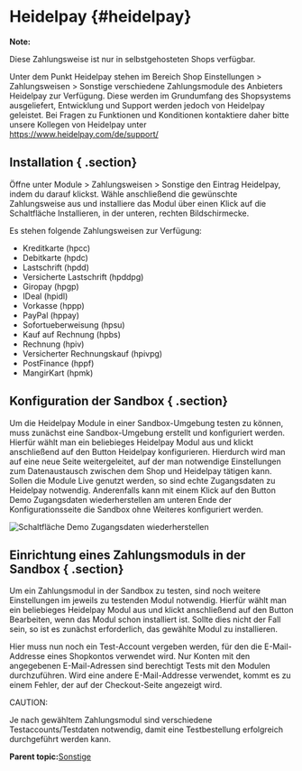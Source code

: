 # Heidelpay {#heidelpay}

**Note:**

Diese Zahlungsweise ist nur in selbstgehosteten Shops verfügbar.

Unter dem Punkt Heidelpay stehen im Bereich Shop Einstellungen \> Zahlungsweisen \> Sonstige verschiedene Zahlungsmodule des Anbieters Heidelpay zur Verfügung. Diese werden im Grundumfang des Shopsystems ausgeliefert, Entwicklung und Support werden jedoch von Heidelpay geleistet. Bei Fragen zu Funktionen und Konditionen kontaktiere daher bitte unsere Kollegen von Heidelpay unter https://www.heidelpay.com/de/support/

## Installation { .section}

Öffne unter Module \> Zahlungsweisen \> Sonstige den Eintrag Heidelpay, indem du darauf klickst. Wähle anschließend die gewünschte Zahlungsweise aus und installiere das Modul über einen Klick auf die Schaltfläche Installieren, in der unteren, rechten Bildschirmecke.

Es stehen folgende Zahlungsweisen zur Verfügung:

-   Kreditkarte \(hpcc\)
-   Debitkarte \(hpdc\)
-   Lastschrift \(hpdd\)
-   Versicherte Lastschrift \(hpddpg\)
-   Giropay \(hpgp\)
-   IDeal \(hpidl\)
-   Vorkasse \(hppp\)
-   PayPal \(hppay\)
-   Sofortueberweisung \(hpsu\)
-   Kauf auf Rechnung \(hpbs\)
-   Rechnung \(hpiv\)
-   Versicherter Rechnungskauf \(hpivpg\)
-   PostFinance \(hppf\)
-   MangirKart \(hpmk\)

## Konfiguration der Sandbox { .section}

Um die Heidelpay Module in einer Sandbox-Umgebung testen zu können, muss zunächst eine Sandbox-Umgebung erstellt und konfiguriert werden. Hierfür wählt man ein beliebieges Heidelpay Modul aus und klickt anschließend auf den Button Heidelpay konfigurieren. Hierdurch wird man auf eine neue Seite weitergeleitet, auf der man notwendige Einstellungen zum Datenaustausch zwischen dem Shop und Heidelpay tätigen kann. Sollen die Module Live genutzt werden, so sind echte Zugangsdaten zu Heidelpay notwendig. Anderenfalls kann mit einem Klick auf den Button Demo Zugangsdaten wiederherstellen am unteren Ende der Konfigurationsseite die Sandbox ohne Weiteres konfiguriert werden.

![](Bilder/heidelpay/heidelpay_Konfiguration0001_.png "Schaltfläche Demo Zugangsdaten
        wiederherstellen")

## Einrichtung eines Zahlungsmoduls in der Sandbox { .section}

Um ein Zahlungsmodul in der Sandbox zu testen, sind noch weitere Einstellungen im jeweils zu testenden Modul notwendig. Hierfür wählt man ein beliebieges Heidelpay Modul aus und klickt anschließend auf den Button Bearbeiten, wenn das Modul schon installiert ist. Sollte dies nicht der Fall sein, so ist es zunächst erforderlich, das gewählte Modul zu installieren.

Hier muss nun noch ein Test-Account vergeben werden, für den die E-Mail-Addresse eines Shopkontos verwendet wird. Nur Konten mit den angegebenen E-Mail-Adressen sind berechtigt Tests mit den Modulen durchzuführen. Wird eine andere E-Mail-Addresse verwendet, kommt es zu einem Fehler, der auf der Checkout-Seite angezeigt wird.

CAUTION:

Je nach gewähltem Zahlungsmodul sind verschiedene Testaccounts/Testdaten notwendig, damit eine Testbestellung erfolgreich durchgeführt werden kann.

**Parent topic:**[Sonstige](7_2_3_Sonstige.md)

